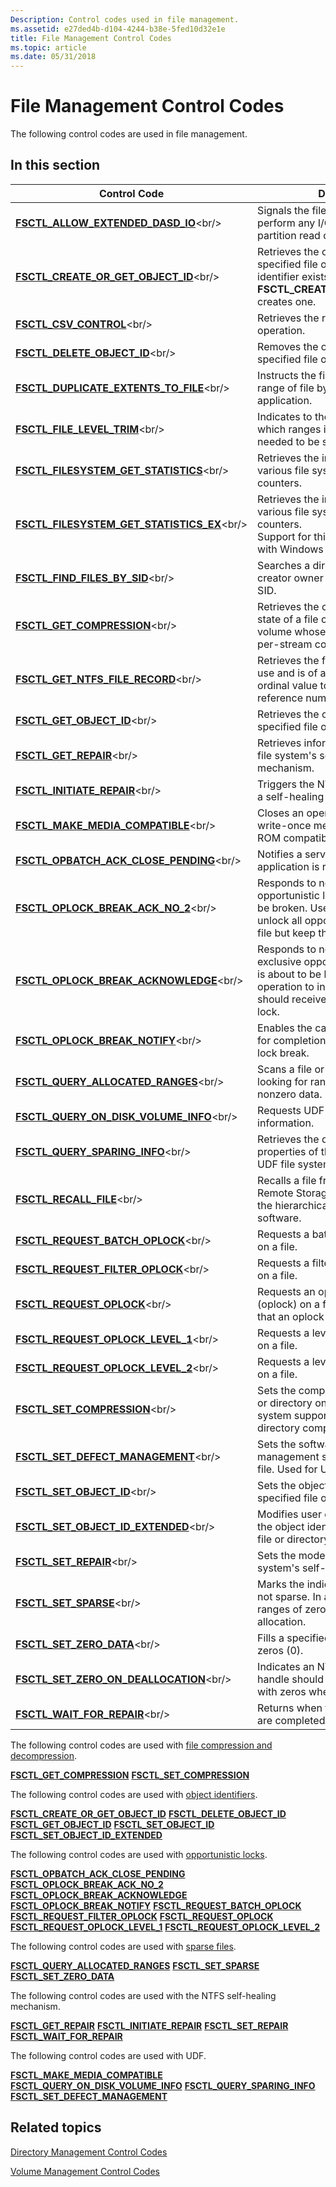 ```yaml
---
Description: Control codes used in file management.
ms.assetid: e27ded4b-d104-4244-b38e-5fed10d32e1e
title: File Management Control Codes
ms.topic: article
ms.date: 05/31/2018
---
```


# File Management Control Codes

The following control codes are used in file management.

## In this section



| Control Code                                                                                    | Description                                                                                                                                                                                         |
|-------------------------------------------------------------------------------------------------|-----------------------------------------------------------------------------------------------------------------------------------------------------------------------------------------------------|
| [**FSCTL\_ALLOW\_EXTENDED\_DASD\_IO**](https://msdn.microsoft.com/library/Aa364556(v=VS.85).aspx)<br/>             | Signals the file system driver not to perform any I/O boundary checks on partition read or write calls.<br/>                                                                                  |
| [**FSCTL\_CREATE\_OR\_GET\_OBJECT\_ID**](https://msdn.microsoft.com/library/Aa364557(v=VS.85).aspx)<br/>          | Retrieves the object identifier for the specified file or directory. If no object identifier exists, using **FSCTL\_CREATE\_OR\_GET\_OBJECT\_ID** creates one.<br/>                           |
| [**FSCTL\_CSV\_CONTROL**](https://msdn.microsoft.com/library/Dn280516(v=VS.85).aspx)<br/>                                     | Retrieves the results of a CSV control operation.<br/>                                                                                                                                        |
| [**FSCTL\_DELETE\_OBJECT\_ID**](https://msdn.microsoft.com/library/Aa364559(v=VS.85).aspx)<br/>                          | Removes the object identifier from a specified file or directory.<br/>                                                                                                                        |
| [**FSCTL\_DUPLICATE\_EXTENTS\_TO\_FILE**](https://msdn.microsoft.com/library/Mt590823(v=VS.85).aspx)<br/>       | Instructs the file system to copy a range of file bytes on behalf of an application.<br/>                                                                                                     |
| [**FSCTL\_FILE\_LEVEL\_TRIM**](https://msdn.microsoft.com/library/Hh447306(v=VS.85).aspx)<br/>                            | Indicates to the storage system which ranges in the file are not needed to be stored.<br/>                                                                                                    |
| [**FSCTL\_FILESYSTEM\_GET\_STATISTICS**](https://msdn.microsoft.com/library/Aa364565(v=VS.85).aspx)<br/>        | Retrieves the information from various file system performance counters.<br/>                                                                                                                 |
| [**FSCTL\_FILESYSTEM\_GET\_STATISTICS\_EX**](https://msdn.microsoft.com/library/Dn706122(v=VS.85).aspx)<br/> | Retrieves the information from various file system performance counters.<br/> Support for this control code started with Windows 10.<br/>                                               |
| [**FSCTL\_FIND\_FILES\_BY\_SID**](https://msdn.microsoft.com/library/Aa364566(v=VS.85).aspx)<br/>                       | Searches a directory for a file whose creator owner matches the specified SID.<br/>                                                                                                           |
| [**FSCTL\_GET\_COMPRESSION**](https://msdn.microsoft.com/library/Aa364567(v=VS.85).aspx)<br/>                             | Retrieves the current compression state of a file or directory on a volume whose file system supports per-stream compression.<br/>                                                            |
| [**FSCTL\_GET\_NTFS\_FILE\_RECORD**](https://msdn.microsoft.com/library/Aa364568(v=VS.85).aspx)<br/>                 | Retrieves the first file record that is in use and is of a lesser than or equal ordinal value to the requested file reference number.<br/>                                                    |
| [**FSCTL\_GET\_OBJECT\_ID**](https://msdn.microsoft.com/library/Aa364570(v=VS.85).aspx)<br/>                                | Retrieves the object identifier for the specified file or directory.<br/>                                                                                                                     |
| [**FSCTL\_GET\_REPAIR**](https://msdn.microsoft.com/library/Aa964898(v=VS.85).aspx)<br/>                                       | Retrieves information about the NTFS file system's self-healing mechanism.<br/>                                                                                                               |
| [**FSCTL\_INITIATE\_REPAIR**](https://msdn.microsoft.com/library/Aa964899(v=VS.85).aspx)<br/>                             | Triggers the NTFS file system to start a self-healing cycle on a single file.<br/>                                                                                                            |
| [**FSCTL\_MAKE\_MEDIA\_COMPATIBLE**](https://msdn.microsoft.com/library/Aa964900(v=VS.85).aspx)<br/>                | Closes an open UDF session on write-once media to make the media ROM compatible.<br/>                                                                                                         |
| [**FSCTL\_OPBATCH\_ACK\_CLOSE\_PENDING**](https://msdn.microsoft.com/library/Aa364578(v=VS.85).aspx)<br/>       | Notifies a server that a client application is ready to close a file.<br/>                                                                                                                    |
| [**FSCTL\_OPLOCK\_BREAK\_ACK\_NO\_2**](https://msdn.microsoft.com/library/Aa364580(v=VS.85).aspx)<br/>              | Responds to notification that an opportunistic lock on a file is about to be broken. Use this operation to unlock all opportunistic locks on the file but keep the file open.<br/>            |
| [**FSCTL\_OPLOCK\_BREAK\_ACKNOWLEDGE**](https://msdn.microsoft.com/library/Aa364579(v=VS.85).aspx)<br/>          | Responds to notification that an exclusive opportunistic lock on a file is about to be broken. Use this operation to indicate that the file should receive a level 2 opportunistic lock.<br/> |
| [**FSCTL\_OPLOCK\_BREAK\_NOTIFY**](https://msdn.microsoft.com/library/Aa364581(v=VS.85).aspx)<br/>                    | Enables the calling application to wait for completion of an opportunistic lock break.<br/>                                                                                                   |
| [**FSCTL\_QUERY\_ALLOCATED\_RANGES**](https://msdn.microsoft.com/library/Aa364582(v=VS.85).aspx)<br/>              | Scans a file or alternate stream looking for ranges that may contain nonzero data.<br/>                                                                                                       |
| [**FSCTL\_QUERY\_ON\_DISK\_VOLUME\_INFO**](https://msdn.microsoft.com/library/Aa964901(v=VS.85).aspx)<br/>      | Requests UDF-specific volume information.<br/>                                                                                                                                                |
| [**FSCTL\_QUERY\_SPARING\_INFO**](https://msdn.microsoft.com/library/Aa964902(v=VS.85).aspx)<br/>                      | Retrieves the defect management properties of the volume. Used for UDF file systems.<br/>                                                                                                     |
| [**FSCTL\_RECALL\_FILE**](https://msdn.microsoft.com/library/Aa364587(v=VS.85).aspx)<br/>                                     | Recalls a file from storage media that Remote Storage manages, which is the hierarchical storage management software.<br/>                                                                    |
| [**FSCTL\_REQUEST\_BATCH\_OPLOCK**](https://msdn.microsoft.com/library/Aa364588(v=VS.85).aspx)<br/>                  | Requests a batch opportunistic lock on a file.<br/>                                                                                                                                           |
| [**FSCTL\_REQUEST\_FILTER\_OPLOCK**](https://msdn.microsoft.com/library/Aa364589(v=VS.85).aspx)<br/>                | Requests a filter opportunistic lock on a file.<br/>                                                                                                                                          |
| [**FSCTL\_REQUEST\_OPLOCK**](https://msdn.microsoft.com/library/Ee681828(v=VS.85).aspx)<br/>                               | Requests an opportunistic lock (oplock) on a file and acknowledges that an oplock break has occurred.<br/>                                                                                    |
| [**FSCTL\_REQUEST\_OPLOCK\_LEVEL\_1**](https://msdn.microsoft.com/library/Aa364590(v=VS.85).aspx)<br/>             | Requests a level 1 opportunistic lock on a file.<br/>                                                                                                                                         |
| [**FSCTL\_REQUEST\_OPLOCK\_LEVEL\_2**](https://msdn.microsoft.com/library/Aa364591(v=VS.85).aspx)<br/>             | Requests a level 2 opportunistic lock on a file.<br/>                                                                                                                                         |
| [**FSCTL\_SET\_COMPRESSION**](https://msdn.microsoft.com/library/Aa364592(v=VS.85).aspx)<br/>                             | Sets the compression state of a file or directory on a volume whose file system supports per-file and per-directory compression.<br/>                                                         |
| [**FSCTL\_SET\_DEFECT\_MANAGEMENT**](https://msdn.microsoft.com/library/Aa964903(v=VS.85).aspx)<br/>                | Sets the software defect management state for the specified file. Used for UDF file systems.<br/>                                                                                             |
| [**FSCTL\_SET\_OBJECT\_ID**](https://msdn.microsoft.com/library/Aa364593(v=VS.85).aspx)<br/>                                | Sets the object identifier for the specified file or directory.<br/>                                                                                                                          |
| [**FSCTL\_SET\_OBJECT\_ID\_EXTENDED**](https://msdn.microsoft.com/library/Aa364594(v=VS.85).aspx)<br/>             | Modifies user data associated with the object identifier for the specified file or directory.<br/>                                                                                            |
| [**FSCTL\_SET\_REPAIR**](https://msdn.microsoft.com/library/Aa964904(v=VS.85).aspx)<br/>                                       | Sets the mode of an NTFS file system's self-healing capability.<br/>                                                                                                                          |
| [**FSCTL\_SET\_SPARSE**](https://msdn.microsoft.com/library/Aa364596(v=VS.85).aspx)<br/>                                       | Marks the indicated file as sparse or not sparse. In a sparse file, large ranges of zeros may not require disk allocation.<br/>                                                               |
| [**FSCTL\_SET\_ZERO\_DATA**](https://msdn.microsoft.com/library/Aa364597(v=VS.85).aspx)<br/>                                | Fills a specified range of a file with zeros (0).<br/>                                                                                                                                        |
| [**FSCTL\_SET\_ZERO\_ON\_DEALLOCATION**](https://msdn.microsoft.com/library/Aa964911(v=VS.85).aspx)<br/>         | Indicates an NTFS file system file handle should have its clusters filled with zeros when it is deallocated.<br/>                                                                             |
| [**FSCTL\_WAIT\_FOR\_REPAIR**](https://msdn.microsoft.com/library/Aa964916(v=VS.85).aspx)<br/>                            | Returns when the specified repairs are completed.<br/>                                                                                                                                        |



 

The following control codes are used with [file compression and decompression](file-compression-and-decompression.md).

<dl>

[**FSCTL\_GET\_COMPRESSION**](https://msdn.microsoft.com/library/Aa364567(v=VS.85).aspx)  
[**FSCTL\_SET\_COMPRESSION**](https://msdn.microsoft.com/library/Aa364592(v=VS.85).aspx)  
</dl>

The following control codes are used with [object identifiers](distributed-link-tracking-and-object-identifiers.md).

<dl>

[**FSCTL\_CREATE\_OR\_GET\_OBJECT\_ID**](https://msdn.microsoft.com/library/Aa364557(v=VS.85).aspx)  
[**FSCTL\_DELETE\_OBJECT\_ID**](https://msdn.microsoft.com/library/Aa364559(v=VS.85).aspx)  
[**FSCTL\_GET\_OBJECT\_ID**](https://msdn.microsoft.com/library/Aa364570(v=VS.85).aspx)  
[**FSCTL\_SET\_OBJECT\_ID**](https://msdn.microsoft.com/library/Aa364593(v=VS.85).aspx)  
[**FSCTL\_SET\_OBJECT\_ID\_EXTENDED**](https://msdn.microsoft.com/library/Aa364594(v=VS.85).aspx)  
</dl>

The following control codes are used with [opportunistic locks](opportunistic-locks.md).

<dl>

[**FSCTL\_OPBATCH\_ACK\_CLOSE\_PENDING**](https://msdn.microsoft.com/library/Aa364578(v=VS.85).aspx)  
[**FSCTL\_OPLOCK\_BREAK\_ACK\_NO\_2**](https://msdn.microsoft.com/library/Aa364580(v=VS.85).aspx)  
[**FSCTL\_OPLOCK\_BREAK\_ACKNOWLEDGE**](https://msdn.microsoft.com/library/Aa364579(v=VS.85).aspx)  
[**FSCTL\_OPLOCK\_BREAK\_NOTIFY**](https://msdn.microsoft.com/library/Aa364581(v=VS.85).aspx)  
[**FSCTL\_REQUEST\_BATCH\_OPLOCK**](https://msdn.microsoft.com/library/Aa364588(v=VS.85).aspx)  
[**FSCTL\_REQUEST\_FILTER\_OPLOCK**](https://msdn.microsoft.com/library/Aa364589(v=VS.85).aspx)  
[**FSCTL\_REQUEST\_OPLOCK**](https://msdn.microsoft.com/library/Ee681828(v=VS.85).aspx)  
[**FSCTL\_REQUEST\_OPLOCK\_LEVEL\_1**](https://msdn.microsoft.com/library/Aa364590(v=VS.85).aspx)  
[**FSCTL\_REQUEST\_OPLOCK\_LEVEL\_2**](https://msdn.microsoft.com/library/Aa364591(v=VS.85).aspx)  
</dl>

The following control codes are used with [sparse files](sparse-files.md).

<dl>

[**FSCTL\_QUERY\_ALLOCATED\_RANGES**](https://msdn.microsoft.com/library/Aa364582(v=VS.85).aspx)  
[**FSCTL\_SET\_SPARSE**](https://msdn.microsoft.com/library/Aa364596(v=VS.85).aspx)  
[**FSCTL\_SET\_ZERO\_DATA**](https://msdn.microsoft.com/library/Aa364597(v=VS.85).aspx)  
</dl>

The following control codes are used with the NTFS self-healing mechanism.

<dl>

[**FSCTL\_GET\_REPAIR**](https://msdn.microsoft.com/library/Aa964898(v=VS.85).aspx)  
[**FSCTL\_INITIATE\_REPAIR**](https://msdn.microsoft.com/library/Aa964899(v=VS.85).aspx)  
[**FSCTL\_SET\_REPAIR**](https://msdn.microsoft.com/library/Aa964904(v=VS.85).aspx)  
[**FSCTL\_WAIT\_FOR\_REPAIR**](https://msdn.microsoft.com/library/Aa964916(v=VS.85).aspx)  
</dl>

The following control codes are used with UDF.

<dl>

[**FSCTL\_MAKE\_MEDIA\_COMPATIBLE**](https://msdn.microsoft.com/library/Aa964900(v=VS.85).aspx)  
[**FSCTL\_QUERY\_ON\_DISK\_VOLUME\_INFO**](https://msdn.microsoft.com/library/Aa964901(v=VS.85).aspx)  
[**FSCTL\_QUERY\_SPARING\_INFO**](https://msdn.microsoft.com/library/Aa964902(v=VS.85).aspx)  
[**FSCTL\_SET\_DEFECT\_MANAGEMENT**](https://msdn.microsoft.com/library/Aa964903(v=VS.85).aspx)  
</dl>

## Related topics

<dl> <dt>

[Directory Management Control Codes](directory-management-control-codes.md)
</dt> <dt>

[Volume Management Control Codes](volume-management-control-codes.md)
</dt> </dl>

 

 




